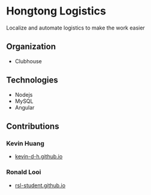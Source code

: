 # Hongtong Logistics
Localize and automate logistics to make the work easier

## Organization
 - Clubhouse

## Technologies
 - Nodejs
 - MySQL
 - Angular

## Contributions

### Kevin Huang
 -  [kevin-d-h.github.io](https://kevin-d-h.github.io/myCV/) 
### Ronald Looi
 - [rsl-student.github.io](https://rsl-student.github.io)
